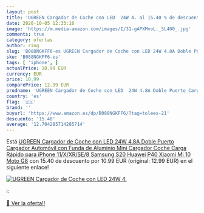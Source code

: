 ```yaml
---
layout: post
title: 'UGREEN Cargador de Coche con LED  24W 4. al 15.40 % de descuento'
date: 2020-10-05 12:33:16
image: 'https://m.media-amazon.com/images/I/31-gAPXMvoL._SL400_.jpg'
comments: true
category: ofertas
author: ring
slug: 'B088NGKFF6-es UGREEN Cargador de Coche con LED 24W 4.8A Doble Puerto...'
sku: 'B088NGKFF6-es'
tags: [ 'iphone', ]
actualPrice: 10.99 EUR
currency: EUR
price: 10.99
comparePrice: 12.99 EUR
prodname: 'UGREEN Cargador de Coche con LED  24W 4.8A Doble Puerto Cargador Automóvil con Funda de Aluminio  Mini Cargador Coche Carga Rápido para iPhone 11/X/XR/SE/8 Samsung S20 Huawei P40 Xiaomi Mi 10 Moto G8'
country: 'es'
flag: '🇪🇸'
brand: ''
buyurl: 'https://www.amazon.es/dp/B088NGKFF6/?tag=tolees-21'
descuento: '15.40'
average: '12.704285714285714'
---
```


Está [UGREEN Cargador de Coche con LED  24W 4.8A Doble Puerto Cargador Automóvil con Funda de Aluminio  Mini Cargador Coche Carga Rápido para iPhone 11/X/XR/SE/8 Samsung S20 Huawei P40 Xiaomi Mi 10 Moto G8](https://www.amazon.es/dp/B088NGKFF6/?tag=tolees-21) con 15.40 de descuento por 10.99 EUR (original: 12.99 EUR) en el siguiente enlace!

[![UGREEN Cargador de Coche con LED  24W 4.](https://m.media-amazon.com/images/I/31-gAPXMvoL._SL400_.jpg)](https://www.amazon.es/dp/B088NGKFF6/?tag=tolees-21)

ℹ️:


[🛒 Ver la oferta!!](https://www.amazon.es/dp/B088NGKFF6/?tag=tolees-21)
